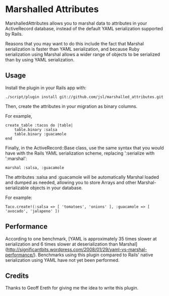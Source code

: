 Marshalled Attributes
====================

MarshalledAttributes allows you to marshal data to attributes in your
ActiveRecord database, instead of the default YAML serialization supported by
Rails.

Reasons that you may want to do this include the fact that Marshal serialization
is faster than YAML serialization, and because Ruby serialization using Marshal
allows a wider range of objects to be serialized than by using YAML serialization.

Usage
-----

Install the plugin in your Rails app with:

    ./script/plugin install git://github.com/jsl/marshalled_attributes.git

Then, create the attributes in your migration as binary columns.

For example,

    create_table :tacos do |table|
        table.binary :salsa
        table.binary :guacamole
    end

Finally, in the ActiveRecord::Base class, use the same syntax that you would
have with the Rails YAML serialization scheme, replacing ':serialize with ':marshal':

    marshal :salsa, :guacamole

The attributes :salsa and :guacamole will be automatically Marshal loaded and
dumped as needed, allowing you to store Arrays and other Marshal-serializable
objects in your database.

For example:

    Taco.create!(:salsa => [ 'tomatoes', 'onions' ], :guacamole => [ 'avocado', 'jalapeno' ])


Performance
-----------

According to one benchmark, [YAML is approximately 35 times slower at serialization
and 6 times slower at deserialization than Marshal]
(http://significantbits.wordpress.com/2008/01/29/yaml-vs-marshal-performance/).
Benchmarks using this plugin compared to Rails' native serialization using YAML
have not yet been performed.

Credits
-------

Thanks to Geoff Ereth for giving me the idea to write this plugin.